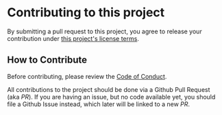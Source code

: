# Contributing to this project

By submitting a pull request to this project, you agree to release your contribution under [this project's license terms](LICENSE.md).

## How to Contribute

Before contributing, please review the [Code of Conduct](CODE_OF_CONDUCT.md).

All contributions to the project should be done via a Github Pull
Request (aka _PR_). If you are having an issue, but no code available yet, you
should file a Github Issue instead, which later will be linked to a new _PR_.
